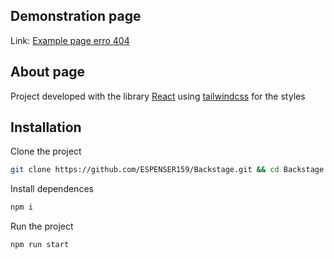 ## Demonstration page
Link: [Example page erro 404](https://espenser159.github.io/page404_React/)

## About page
Project developed with the library [React](https://es.reactjs.org/) using [tailwindcss](https://tailwindcss.com/) for the styles

## Installation
Clone the project

```bash
git clone https://github.com/ESPENSER159/Backstage.git && cd Backstage
```
Install dependences
```bash
npm i
```
Run the project
```bash
npm run start
```
